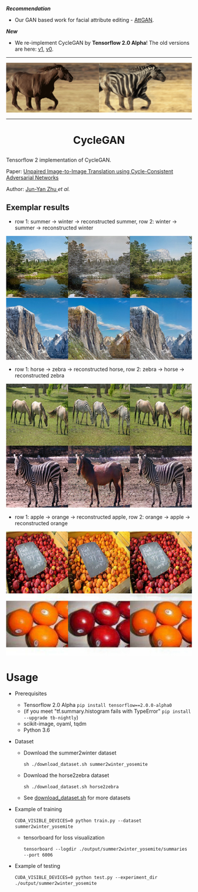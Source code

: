 ***Recommendation***

- Our GAN based work for facial attribute editing - [AttGAN](https://github.com/LynnHo/AttGAN-Tensorflow).

***New***

- We re-implement CycleGAN by **Tensorflow 2.0 Alpha**! The old versions are here: [v1](https://github.com/LynnHo/CycleGAN-Tensorflow-PyTorch/tree/v1), [v0](https://github.com/LynnHo/CycleGAN-Tensorflow-PyTorch/tree/v0).

<hr style="height:1px" />

<p align="center"> <img src="./pics/horse2zebra.gif" /> </p>

<hr style="height:1px" />

# <p align="center"> CycleGAN </p>

Tensorflow 2 implementation of CycleGAN.

Paper: [Unpaired Image-to-Image Translation using Cycle-Consistent Adversarial Networks](https://arxiv.org/pdf/1703.10593.pdf)

Author: [Jun-Yan Zhu ](https://people.eecs.berkeley.edu/~junyanz/) *et al.*

## Exemplar results

- row 1: summer -> winter -> reconstructed summer, row 2: winter -> summer -> reconstructed winter

<p align="center"> <img src="./pics/summer2winter.jpg" /> </p>

- row 1: horse -> zebra -> reconstructed horse, row 2: zebra -> horse -> reconstructed zebra

<p align="center"> <img src="./pics/horse2zebra.jpg" /> </p>

- row 1: apple -> orange -> reconstructed apple, row 2: orange -> apple -> reconstructed orange

<p align="center"> <img src="./pics/apple2orange.jpg" /> </p>

# Usage

- Prerequisites

    - Tensorflow 2.0 Alpha `pip install tensorflow==2.0.0-alpha0`
    - (if you meet "tf.summary.histogram fails with TypeError" `pip install --upgrade tb-nightly`)
    - scikit-image, oyaml, tqdm
    - Python 3.6

- Dataset

    - Download the summer2winter dataset

        ```console
        sh ./download_dataset.sh summer2winter_yosemite
        ```

    - Download the horse2zebra dataset

        ```console
        sh ./download_dataset.sh horse2zebra
        ```

    - See [download_dataset.sh](./download_dataset.sh) for more datasets

- Example of training

    ```console
    CUDA_VISIBLE_DEVICES=0 python train.py --dataset summer2winter_yosemite
    ```

    - tensorboard for loss visualization

        ```console
        tensorboard --logdir ./output/summer2winter_yosemite/summaries --port 6006
        ```

- Example of testing

    ```console
    CUDA_VISIBLE_DEVICES=0 python test.py --experiment_dir ./output/summer2winter_yosemite
    ```
